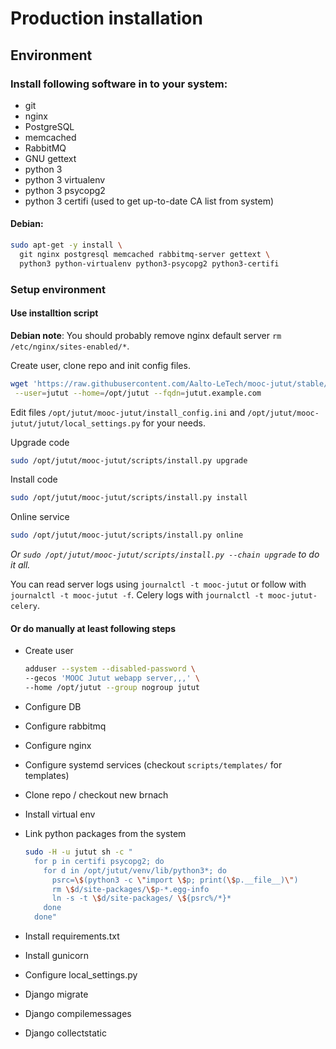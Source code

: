 Production installation
=======================

Environment
-----------

### Install following software in to your system:

* git
* nginx
* PostgreSQL
* memcached
* RabbitMQ
* GNU gettext
* python 3
* python 3 virtualenv
* python 3 psycopg2
* python 3 certifi (used to get up-to-date CA list from system)


#### Debian:

```sh
sudo apt-get -y install \
  git nginx postgresql memcached rabbitmq-server gettext \
  python3 python-virtualenv python3-psycopg2 python3-certifi
```

### Setup environment

#### Use installtion script

**Debian note**: You should probably remove nginx default server `rm /etc/nginx/sites-enabled/*`.

Create user, clone repo and init config files.

```sh
wget 'https://raw.githubusercontent.com/Aalto-LeTech/mooc-jutut/stable/scripts/install.py' -O-|sudo python3 - \
 --user=jutut --home=/opt/jutut --fqdn=jutut.example.com
```

Edit files `/opt/jutut/mooc-jutut/install_config.ini` and `/opt/jutut/mooc-jutut/jutut/local_settings.py` for your needs.

Upgrade code

```sh
sudo /opt/jutut/mooc-jutut/scripts/install.py upgrade
```

Install code

```sh
sudo /opt/jutut/mooc-jutut/scripts/install.py install
```

Online service

```sh
sudo /opt/jutut/mooc-jutut/scripts/install.py online
```

*Or `sudo /opt/jutut/mooc-jutut/scripts/install.py --chain upgrade` to do it all.*

You can read server logs using `journalctl -t mooc-jutut` or follow with `journalctl -t mooc-jutut -f`.
Celery logs with `journalctl -t mooc-jutut-celery`.


#### Or do manually at least following steps

* Create user

  ```sh
  adduser --system --disabled-password \
  --gecos 'MOOC Jutut webapp server,,,' \
  --home /opt/jutut --group nogroup jutut
  ```

* Configure DB
* Configure rabbitmq
* Configure nginx
* Configure systemd services (checkout `scripts/templates/` for templates)
* Clone repo / checkout new brnach
* Install virtual env
* Link python packages from the system

  ```sh
  sudo -H -u jutut sh -c "
    for p in certifi psycopg2; do
      for d in /opt/jutut/venv/lib/python3*; do
        psrc=\$(python3 -c \"import \$p; print(\$p.__file__)\")
        rm \$d/site-packages/\$p-*.egg-info
        ln -s -t \$d/site-packages/ \${psrc%/*}*
      done
    done"
  ```

* Install requirements.txt
* Install gunicorn
* Configure local_settings.py
* Django migrate
* Django compilemessages
* Django collectstatic
